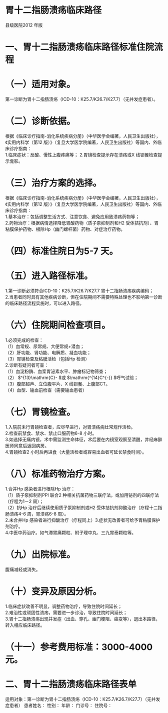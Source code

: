 # 胃十二指肠溃疡临床路径  
县级医院2012 年版  
# 一、胃十二指肠溃疡临床路径标准住院流程  
# （一）适用对象。  
第一诊断为胃十二指肠溃疡（ICD-10：K25.7/K26.7/K27.7）（无并发症患者）。  
# （二）诊断依据。  
根据《临床诊疗指南-消化系统疾病分册》（中华医学会编著，人民卫生出版社），《实用内科学（第12 版）》（复旦大学医学院编著，人民卫生出版社）等国内、外临床诊疗指南：  
1.临床症状：反酸、慢性上腹疼痛等； 2.胃镜检查提示存在溃疡或X 线钡餐检查提示龛影。  
# （三）治疗方案的选择。  
根据《临床诊疗指南-消化系统疾病分册》（中华医学会编著，人民卫生出版社），《实用内科学（第12 版）》（复旦大学医学院编著，人民卫生出版社）等国内、外临床诊疗指南：  
1.基本治疗：包括调整生活方式、注意饮食、避免应用致溃疡药物等；  
2.药物治疗：根据病情选择降低胃酸药物（质子泵抑制剂和H2 受体拮抗剂）、胃粘膜保护药物、根除Hp（幽门螺杆菌）药物、对症治疗药物。  
# （四）标准住院日为5-7 天。  
# （五）进入路径标准。  
1.第一诊断必须符合ICD-10：K25.7/K26.7/K27.7 胃十二指肠溃疡疾病编码；  
2.当患者同时具有其他疾病诊断，但在住院期间不需要特殊处理也不影响第一诊断的临床路径流程实施时，可以进入路径。  
# （六）住院期间检查项目。  
1.必须完成的检查：  
（1）血常规、尿常规、大便常规+潜血；  
（2）肝功能、肾功能、电解质、凝血功能；  
（3）胃镜检查及粘膜活检（包括Hp 检测）  
2.诊断有疑问者可查：  
（1）血淀粉酶、血浆胃泌素水平、肿瘤标记物筛查；  
（2） $^{13}\mathrm{C}- $或 $\mathrm{^{14}C^{-}} $呼气试验；  
（3）腹部超声、立位腹平片、X 线钡餐、上腹部CT。  
（4）血型、输血前检查（需要输血患者）  
# （七）胃镜检查。  
1.入院前未行胃镜检查者，应尽早进行，对胃溃疡病灶常规作活检。  
2.检查前禁食、禁水、禁止口服药物6-8 小时。  
3.如选择无痛内镜，术中需监测生命体征，术后要在内镜室观察至清醒，并经麻醉医师同意后返回病房。  
4.胃镜检查2 小时后再进食（大量活检者或容易出血者可延长禁食时间）。  
# （八）标准药物治疗方案。  
1.合并Hp 感染者进行根除Hp 治疗：  
（1）质子泵抑制剂PPI 联合2 种相关抗菌药物三联疗法，或加用铋剂的四联疗法（疗程为1－2 周）；  
（2）抗Hp 治疗后继续使用质子泵抑制剂或H2 受体拮抗剂抑酸治疗（疗程十二指肠溃疡4-6 周，胃溃疡6-8 周）。  
2.未合并Hp 感染者进行抑酸治疗（疗程同上）3.症状无改善者可给予胃粘膜保护剂治疗。  
4.中医中药治疗。如气滞胃痛颗粒、附子理中丸、三九胃泰颗粒等。  
# （九）出院标准。  
腹痛减轻或消失。  
# （十）变异及原因分析。  
1.临床症状改善不明显，调整药物治疗，导致住院时间延长；  
2.难治性或顽固性溃疡，需要进一步诊治，导致住院时间延长；  
3.胃十二指肠溃疡出现并发症（出血、穿孔、幽门梗阻、癌变等），退出本路径，转入相应临床路径。  
# （十一）参考费用标准：3000-4000 元。  
# 二、胃十二指肠溃疡临床路径表单  
适用对象：第一诊断为胃十二指肠溃疡（ICD-10：K25.7/K26.7/K27.7）（无并发症患者） 患者姓名：          性别：      年龄：       门诊号：         住院号：  
